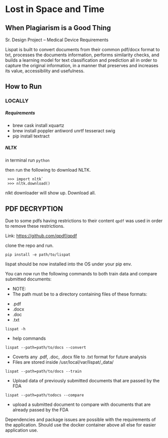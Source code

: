 # Lost in Space and Time

## When Plagiarism is a Good Thing

Sr. Design Project – Medical Device Requirements

Lispat is built to convert documents from their common pdf/docx format to txt,
processes the documents information, performs similarity checks, and builds
a learning model for text classification and prediction all in order to capture
the original information, in a manner that preserves and increases its value,
accessibility and usefulness.

## How to Run

### LOCALLY

##### Requirements

- brew cask install xquartz
- brew install poppler antiword unrtf tesseract swig
- pip install textract

##### NLTK

in terminal run `python`

then run the following to download NLTK.

```
 >>> import nltk`
 >>> nltk.download()
```

nlkt downloader will show up. Download all.

## PDF DECRYPTION

Due to some pdfs having restrictions to their content `qpdf` was used in
order to remove these restrictions.

Link: https://github.com/qpdf/qpdf

clone the repo and run.

`pip install -e path/to/lispat`

lispat should be now installed into the OS under your pip env.

You can now run the following commands to both train data and compare submitted
documents:

- NOTE:
- The path must be to a directory containing files of these formats:

* .pdf
* .docx
* .doc
* .txt

`lispat -h`

- help commands

`lispat --path=path/to/docs --convert`

- Coverts any .pdf, .doc, .docx file to .txt format for future analysis
- Files are stored inside /usr/local/var/lispat/<format>\_data/

`lispat --path=path/to/docs --train`

- Upload data of previously submitted documents that are passed by the FDA

`lispat --path=path/todocs --compare`

- upload a submitted document to compare with documents that are already passed by the FDA

Dependencies and package issues are possible with the requirements of the application.
Should use the docker container above all else for easier application use.

